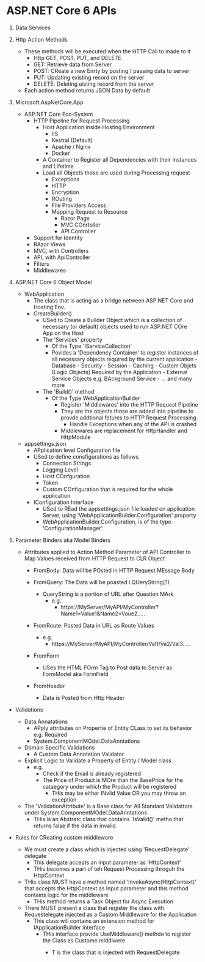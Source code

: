 # ASP.NET Core 6 APIs
1. Data Services
2. Http Action Methods
	- These methods will be executed when the HTTP Call to made to it
		- Http GET, POST, PUT, and DELETE
		- GET: Retrieve data from Server
		- POST: CReate a new Enrty by posting / passing data to server
		- PUT: Updating existing record on the server
		- DELETE: Deleting eisting record from the server
	- Each action method returns JSON Data by default
3. Microsoft.AspNetCore.App
	- ASP.NET Core Eco-System
		- HTTP Pipeline for Request Processing
			- Host Application inside Hosting Environment
				- IIS
				- Kestral (Default)
				- Apache / Nginx
				- Docker
			- A Container to Register all Dependencies with their Instances and Lifetime
			- Load all Objects those are used during Processing request
				- Exceptions
				- HTTP
				- Encryption
				- ROuting
				- File Providers Access
				- Mapping Request to Resource
					- Razor Page
					- MVC COnrtoller
					- API Controller
		- Support for Identity
		- RAzor Views
		- MVC, with Controllers
		- API, with ApiController
		- Filters
		- Middlewares

4. ASP.NET Core 6 Object Model
	- WebApplication
		- The class that is acting as a bridge netween ASP.NET Core and Hosting Env.
		- CreateBuilder()
			- USed to Create a Builder Object which is a collection of necessary (or default) objects used to run ASP.NET COre App on the Host  
			- The 'Services' property
				- Of the Type 'IServiceCollection'
				- Povides a 'Dependency Container' to register instances of all necessary objects required by the current application
						- Database
						- Security
						- Session
						- Caching
						- Custom Objets (Logic Objects) Required by the Application
						- External Service Objects e.g. BAckground Service
						- ... and many more
			- The 'Build()' method
				- Of the Type WebApplicationBuilder
					- Register 'Middlewares' into the HTTP Request Pipeline
					- They are the objects those are added into pipeline to provde addtional fetures to HTTP Request Processing
						- Handle Exceptions when any of the API is crashed
					- Middlewares are replacement for HttpHandler and HttpModule
	- appsettings.json
		- APplication level Configuration file
		- USed to define consfigurations as follows
			- Connection Strings
			- Logging Level
			- Host COnfguration
			- Token
			- Custom COnfiguration that is required for the whole application
		- IConfiguration Interface
			- USed to REad the appsettings.json file loaded on application Server, using 'WebApplicationBuilder.Configuration' property
			- WebApplicationBuilder.Configuration, is of the type 'ConfigurationManager'
5. Parameter Binders aka Model Binders
	- Attributes applied to Action Method Parameter of API Controller to Map Values received from HTTP Request to CLR Object
		- FromBody: Data will be POsted in HTTP Request MEssage Body
		- FromQuery: The Data will be poasted i QUeryString(?)
			- QueryString is a portion of URL after Question MArk
				- e.g.
					- https://MyServer/MyAPI/MyController?Name1=Value1&Name2=Vaue2.....
		- FromRoute: Posted Data in URL as Route Values
			- e.g.
				- https://MyServer/MyAPI/MyController/Val1/Va2/Val3.....
			
		- FromForm
			- USes the HTML FOrm Tag to Post data to Server as FormModel aka FormField
		- FromHeader
			- Data is Posted from Http Header
- Validations
	- Data Annatations
		- APply attributes on Propertie of Entity CLass to set its behavior e.g. Required
		- System.ComponentMOdel.DataAnntations
	- Domain Specific Validations
		- A Custom Data Annotation Validator
	- Explicit Logic to Validate a Property of Entity / Model class
		- e.g.
			- Check if the Email is already registered 
			- The Price of Product is MOre than the BasePrice for the cataegory under which the Product will be registered
				- THis may be either INvlid Value OR you may throw an exception
	- The 'ValidationAttribute' is a Base class for All Standard Validattors under  System.ComponentMOdel.DataAnntations
		- THis is an Abstratc class that contains 'IsValid()' metho that returns false if the data in invalid
		
- Rules for CReating custom middleware
	- We must create a class which is injected using 'RequestDelegate' delegate
		- This delegate accepts an input parameter as 'HttpContext'
		- THis becomes a part of teh Request Processing throguh the HttpContext
	- THis class MUST have a method named 'InvokeAsync(HttpContext)' that accepts the HttpContext as Input parameter and this method contains logic for the middleware
		- THis method returns a Task Object for Async Execution 
	- There MUST present a class that register the class with Requestelegate injected as a Custom Middleware for the Application
		- This class will contains an extension method for IApplicationBuilder interface
			- THis interface provide UseMiddleware<T>() methdo to register the Class as Custome middlwere
				- T is the class that is injected with RequestDelegate
			

